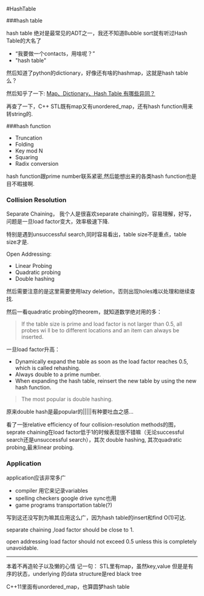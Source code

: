 #HashTable

###hash table
 
hash table 绝对是最常见的ADT之一，我还不知道Bubble sort就有听过Hash Table的大名了

- “我要做一个contacts，用啥呢？”
- "hash table"

然后知道了python的dictionary，好像还有啥的hashmap，这就是hash table么？

然后知乎了一下:
[Map、Dictionary、Hash Table 有哪些异同？][id]

[id]:http://www.zhihu.com/question/27581780

再查了一下，C++ STL既有map又有unordered_map，还有hash function用来转string的.


###hash function

- Truncation
- Folding
- Key mod N
- Squaring
- Radix conversion

hash function跟prime number联系紧密,然后能想出来的各类hash function也是目不暇接啊.

### Collision Resolution

Separate Chaining， 我个人是很喜欢separate chaining的，容易理解，好写，问题是一旦load factor变大，效率极速下降.

特别是遇到unsuccessful search,同时容易看出，table size不是重点，table size才是.

Open Addressing:

- Linear Probing- Quadratic probing - Double hashing
然后需要注意的是这里需要使用lazy deletion，否则出现holes难以处理和继续查找.
然后一看quadratic probing的theorem，就知道数学绝对用的多：
> If the table size is prime and load factor is not larger than 0.5, all probes wi
ll be to different locations and an item can always be inserted.一旦load factor升高：
- Dynamically expand the table as soon as the load factor reaches 0.5, which is called rehashing.- Always double to a prime number.- When expanding the hash table, reinsert the new table by using the new hash function.> The most popular is double hashing.
原来double hash是最popular的|||||有种要吐血之感...
看了一张relative efficiency of four collision-resolution methods的图，seprate chaining在load factor低于1的时候表现很不错嘛（无论successful search还是unsuccessful
search），其次 double hashing, 其次quadratic probing,最末linear probing.


###  Application

application应该非常多广

- compiler 用它来记录variables
- spelling checkers google drive sync也用
- game programs transportation table(?)

写到这还没写到为嘛其应用这么广，因为hash table的insert和find O(1)可达.

separate chaining ,load factor should be close to 1.open addressing load factor should not exceed 0.5 unless this is completely unavoidable.

-----------------------
本着不再造轮子以及懒的心情
记一句： STL里有map，虽然key,value 但是是有序的状态，underlying 的data structure是red black tree

C++11里面有unordered_map，也算圆梦hash table